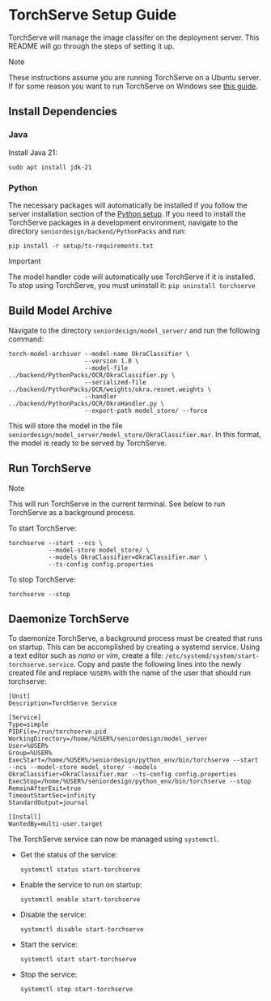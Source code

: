 # TorchServe Setup Guide

TorchServe will manage the image classifer on the deployment server.
This README will go through the steps of setting it up.

> [!NOTE]
> These instructions assume you are running TorchServe on a Ubuntu server.
> If for some reason you want to run TorchServe on Windows see
> [this guide](https://pytorch.org/serve/torchserve_on_win_native.html).

## Install Dependencies

### Java

Install Java 21:

`sudo apt install jdk-21`

### Python

The necessary packages will automatically be installed if you follow
the server installation section of the
[Python setup](../backend/PythonPacks#server-installation).
If you need to install the TorchServe packages in a development
environment, navigate to the directory `seniordesign/backend/PythonPacks` and
run:

`pip install -r setup/ts-requirements.txt`

> [!IMPORTANT]
> The model handler code will automatically use TorchServe if
> it is installed. To stop using TorchServe,
> you must uninstall it: `pip uninstall torchserve`

## Build Model Archive

Navigate to the directory `seniordesign/model_server/` and run the following command:

```
torch-model-archiver --model-name OkraClassifier \
                     --version 1.0 \
                     --model-file ../backend/PythonPacks/OCR/OkraClassifier.py \
                     --serialized-file ../backend/PythonPacks/OCR/weights/okra.resnet.weights \
                     --handler ../backend/PythonPacks/OCR/OkraHandler.py \
                     --export-path model_store/ --force
```

This will store the model in the file 
`seniordesign/model_server/model_store/OkraClassifier.mar`.
In this format, the model is ready to be served by TorchServe.

## Run TorchServe

> [!NOTE]
> This will run TorchServe in the current terminal.
> See below to run TorchServe as a background process.

To start TorchServe:

```
torchserve --start --ncs \
           --model-store model_store/ \
           --models OkraClassifier=OkraClassifier.mar \
           --ts-config config.properties
```

To stop TorchServe:

`torchserve --stop`

## Daemonize TorchServe

To daemonize TorchServe, a background process must be created
that runs on startup. This can be accomplished by creating a
systemd service. Using a text editor such as *nano* or *vim*,
create a file: `/etc/systemd/system/start-torchserve.service`.
Copy and paste the following lines into the newly created file and
replace `%USER%` with the name of the user that should run
torchserve:

```
[Unit]
Description=TorchServe Service

[Service]
Type=simple
PIDFile=/run/torchserve.pid
WorkingDirectory=/home/%USER%/seniordesign/model_server
User=%USER%
Group=%USER%
ExecStart=/home/%USER%/seniordesign/python_env/bin/torchserve --start --ncs --model-store model_store/ --models OkraClassifier=OkraClassifier.mar --ts-config config.properties
ExecStop=/home/%USER%/seniordesign/python_env/bin/torchserve --stop
RemainAfterExit=true
TimeoutStartSec=infinity
StandardOutput=journal

[Install]
WantedBy=multi-user.target
```

The TorchServe service can now be managed using `systemctl`.

- Get the status of the service:

    `systemctl status start-torchserve`

- Enable the service to run on startup:

    `systemctl enable start-torchserve`

- Disable the service:

    `systemctl disable start-torchserve`

- Start the service:

    `systemctl start start-torchserve`

- Stop the service:

    `systemctl stop start-torchserve`
